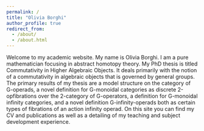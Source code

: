 ```yaml
---
permalink: /
title: "Olivia Borghi"
author_profile: true
redirect_from: 
  - /about/
  - /about.html
---
```


Welcome to my academic website.  My name is Olivia Borghi.  I am a pure mathematician focusing in abstract homotopy theory.  My PhD thesis is titled Commutativity in Higher Algebraic Objects.  It deals primarily with the notion of a commutativity in algebraic objects that is governed by general groups.  The primary results of my thesis are a model structure on the category of G-operads, a novel definition for G-monoidal categories as discrete 2-opfibrations over the 2-category of G-operators, a definition for G-monoidal infinity categories, and a novel definition G-infinity-operads both as certain types of fibrations of an action infinity operad.  On this site you can find my CV and publications as well as a detailing of my teaching and subject development experience.  